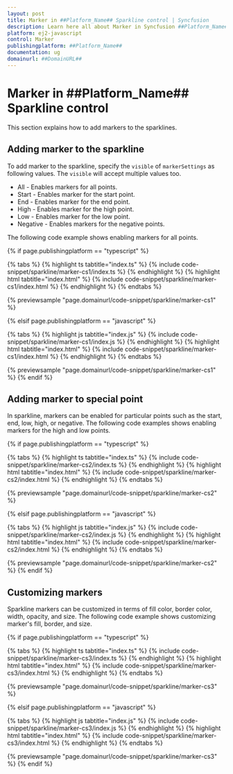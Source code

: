 ```yaml
---
layout: post
title: Marker in ##Platform_Name## Sparkline control | Syncfusion
description: Learn here all about Marker in Syncfusion ##Platform_Name## Sparkline control of Syncfusion Essential JS 2 and more.
platform: ej2-javascript
control: Marker 
publishingplatform: ##Platform_Name##
documentation: ug
domainurl: ##DomainURL##
---
```


# Marker in ##Platform_Name## Sparkline control

This section explains how to add markers to the sparklines.

## Adding marker to the sparkline

To add marker to the sparkline, specify the `visible` of `markerSettings` as following values. The `visible` will accept multiple values too.

* All - Enables markers for all points.
* Start - Enables marker for the start point.
* End - Enables marker for the end point.
* High - Enables marker for the high point.
* Low - Enables marker for the low point.
* Negative - Enables markers for the negative points.

The following code example shows enabling markers for all points.

{% if page.publishingplatform == "typescript" %}

 {% tabs %}
{% highlight ts tabtitle="index.ts" %}
{% include code-snippet/sparkline/marker-cs1/index.ts %}
{% endhighlight %}
{% highlight html tabtitle="index.html" %}
{% include code-snippet/sparkline/marker-cs1/index.html %}
{% endhighlight %}
{% endtabs %}
        
{% previewsample "page.domainurl/code-snippet/sparkline/marker-cs1" %}

{% elsif page.publishingplatform == "javascript" %}

{% tabs %}
{% highlight js tabtitle="index.js" %}
{% include code-snippet/sparkline/marker-cs1/index.js %}
{% endhighlight %}
{% highlight html tabtitle="index.html" %}
{% include code-snippet/sparkline/marker-cs1/index.html %}
{% endhighlight %}
{% endtabs %}

{% previewsample "page.domainurl/code-snippet/sparkline/marker-cs1" %}
{% endif %}

## Adding marker to special point

In sparkline, markers can be enabled for particular points such as the start, end, low, high, or negative. The following code examples shows enabling markers for the high and low points.

{% if page.publishingplatform == "typescript" %}

 {% tabs %}
{% highlight ts tabtitle="index.ts" %}
{% include code-snippet/sparkline/marker-cs2/index.ts %}
{% endhighlight %}
{% highlight html tabtitle="index.html" %}
{% include code-snippet/sparkline/marker-cs2/index.html %}
{% endhighlight %}
{% endtabs %}
        
{% previewsample "page.domainurl/code-snippet/sparkline/marker-cs2" %}

{% elsif page.publishingplatform == "javascript" %}

{% tabs %}
{% highlight js tabtitle="index.js" %}
{% include code-snippet/sparkline/marker-cs2/index.js %}
{% endhighlight %}
{% highlight html tabtitle="index.html" %}
{% include code-snippet/sparkline/marker-cs2/index.html %}
{% endhighlight %}
{% endtabs %}

{% previewsample "page.domainurl/code-snippet/sparkline/marker-cs2" %}
{% endif %}

## Customizing markers

Sparkline markers can be customized in terms of fill color, border color, width, opacity, and size. The following code example shows customizing marker's fill, border, and size.

{% if page.publishingplatform == "typescript" %}

 {% tabs %}
{% highlight ts tabtitle="index.ts" %}
{% include code-snippet/sparkline/marker-cs3/index.ts %}
{% endhighlight %}
{% highlight html tabtitle="index.html" %}
{% include code-snippet/sparkline/marker-cs3/index.html %}
{% endhighlight %}
{% endtabs %}
        
{% previewsample "page.domainurl/code-snippet/sparkline/marker-cs3" %}

{% elsif page.publishingplatform == "javascript" %}

{% tabs %}
{% highlight js tabtitle="index.js" %}
{% include code-snippet/sparkline/marker-cs3/index.js %}
{% endhighlight %}
{% highlight html tabtitle="index.html" %}
{% include code-snippet/sparkline/marker-cs3/index.html %}
{% endhighlight %}
{% endtabs %}

{% previewsample "page.domainurl/code-snippet/sparkline/marker-cs3" %}
{% endif %}